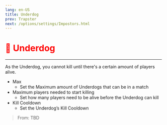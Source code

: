 ```yaml
---
lang: en-US
title: Underdog
prev: Trapster
next: /options/settings/Impostors.html
---
```


# <font color="red">🐶 Underdog</font> <Badge text="Killing" type="tip" vertical="middle"/>
---

As the Underdog, you cannot kill until there's a certain amount of players alive.
* Max
  * Set the Maximum amount of Underdogs that can be in a match
* Maximum players needed to start killing
  * Set how many players need to be alive before the Underdog can kill
* Kill Cooldown
  * Set the Underdog’s Kill Cooldown

> From: TBD